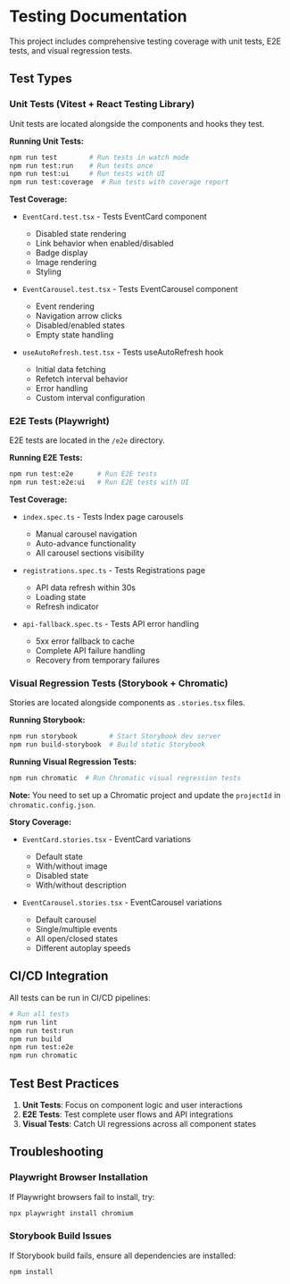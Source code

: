 # Testing Documentation

This project includes comprehensive testing coverage with unit tests, E2E tests, and visual regression tests.

## Test Types

### Unit Tests (Vitest + React Testing Library)

Unit tests are located alongside the components and hooks they test.

**Running Unit Tests:**
```bash
npm run test        # Run tests in watch mode
npm run test:run    # Run tests once
npm run test:ui     # Run tests with UI
npm run test:coverage  # Run tests with coverage report
```

**Test Coverage:**
- `EventCard.test.tsx` - Tests EventCard component
  - Disabled state rendering
  - Link behavior when enabled/disabled
  - Badge display
  - Image rendering
  - Styling

- `EventCarousel.test.tsx` - Tests EventCarousel component
  - Event rendering
  - Navigation arrow clicks
  - Disabled/enabled states
  - Empty state handling

- `useAutoRefresh.test.tsx` - Tests useAutoRefresh hook
  - Initial data fetching
  - Refetch interval behavior
  - Error handling
  - Custom interval configuration

### E2E Tests (Playwright)

E2E tests are located in the `/e2e` directory.

**Running E2E Tests:**
```bash
npm run test:e2e      # Run E2E tests
npm run test:e2e:ui   # Run E2E tests with UI
```

**Test Coverage:**
- `index.spec.ts` - Tests Index page carousels
  - Manual carousel navigation
  - Auto-advance functionality
  - All carousel sections visibility

- `registrations.spec.ts` - Tests Registrations page
  - API data refresh within 30s
  - Loading state
  - Refresh indicator

- `api-fallback.spec.ts` - Tests API error handling
  - 5xx error fallback to cache
  - Complete API failure handling
  - Recovery from temporary failures

### Visual Regression Tests (Storybook + Chromatic)

Stories are located alongside components as `.stories.tsx` files.

**Running Storybook:**
```bash
npm run storybook        # Start Storybook dev server
npm run build-storybook  # Build static Storybook
```

**Running Visual Regression Tests:**
```bash
npm run chromatic  # Run Chromatic visual regression tests
```

**Note:** You need to set up a Chromatic project and update the `projectId` in `chromatic.config.json`.

**Story Coverage:**
- `EventCard.stories.tsx` - EventCard variations
  - Default state
  - With/without image
  - Disabled state
  - With/without description

- `EventCarousel.stories.tsx` - EventCarousel variations
  - Default carousel
  - Single/multiple events
  - All open/closed states
  - Different autoplay speeds

## CI/CD Integration

All tests can be run in CI/CD pipelines:

```bash
# Run all tests
npm run lint
npm run test:run
npm run build
npm run test:e2e
npm run chromatic
```

## Test Best Practices

1. **Unit Tests**: Focus on component logic and user interactions
2. **E2E Tests**: Test complete user flows and API integrations
3. **Visual Tests**: Catch UI regressions across all component states

## Troubleshooting

### Playwright Browser Installation
If Playwright browsers fail to install, try:
```bash
npx playwright install chromium
```

### Storybook Build Issues
If Storybook build fails, ensure all dependencies are installed:
```bash
npm install
```
